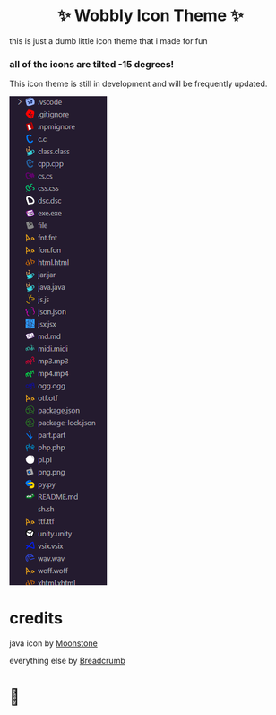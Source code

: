 <div align="center">
  <h1>✨ Wobbly Icon Theme ✨</h1>
</div>
this is just a dumb little icon theme that i made for fun

### all of the icons are tilted -15 degrees! 

This icon theme is still in development and will be frequently updated.




![icons](./logos/icons.png)




# credits

java icon by [Moonstone](https://github.com/MoonstoneStudios)

everything else by [Breadcrumb](https://github.com/BreadcrumbIsTaken)


# 🎏
